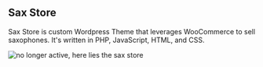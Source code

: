 ##  Sax Store

Sax Store is custom Wordpress Theme that leverages WooCommerce to sell saxophones.  It's written in PHP, JavaScript, HTML, and CSS. 

![no longer active, here lies the sax store](http://www.kevinmillerdev.com/static/media/ken1.bc665220.png)
